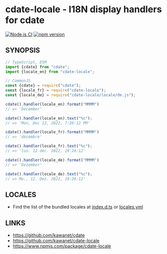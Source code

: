 # cdate-locale - I18N display handlers for cdate

[![Node.js CI](https://github.com/kawanet/cdate-locale/workflows/Node.js%20CI/badge.svg?branch=main)](https://github.com/kawanet/cdate-locale/actions/)
[![npm version](https://img.shields.io/npm/v/cdate-locale)](https://www.npmjs.com/package/cdate-locale)

## SYNOPSIS

```js
// TypeScript, ESM
import {cdate} from "cdate";
import {locale_en} from "cdate-locale";

// CommonJS
const {cdate} = require("cdate");
const {locale_fr} = require("cdate-locale");
const {locale_de} = require("cdate-locale/locale/de.js");
```

```js
cdate().handler(locale_en).format("MMMM")
// => 'December'

cdate().handler(locale_en).text("%c");
// => 'Mon, Dec 12, 2022, 7:26:12 PM'

cdate().handler(locale_fr).format("MMMM")
// => 'décembre'

cdate().handler(locale_fr).text("%c");
// => 'lun. 12 déc. 2022, 19:26:12'

cdate().handler(locale_de).format("MMMM")
// => 'Dezember'

cdate().handler(locale_de).text("%c");
// => Mo., 12. Dez. 2022, 19:26:12'
```

## LOCALES

- Find the list of the bundled locales at
  [index.d.ts](https://github.com/kawanet/cdate-locale/blob/main/index.d.ts) or
  [locales.yml](https://github.com/kawanet/cdate-locale/blob/main/locales.yml)

## LINKS

- https://github.com/kawanet/cdate
- https://github.com/kawanet/cdate-locale
- https://www.npmjs.com/package/cdate-locale
